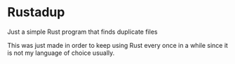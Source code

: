 # Rustadup
Just a simple Rust program that finds duplicate files

This was just made in order to keep using Rust every once in a while since it is not my language of choice usually.